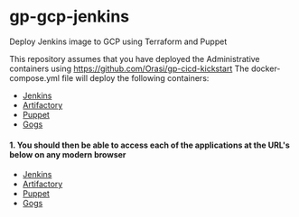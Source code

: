 # gp-gcp-jenkins
Deploy Jenkins image to GCP using Terraform and Puppet

This repository assumes that you have deployed the Administrative containers using  https://github.com/Orasi/gp-cicd-kickstart
The docker-compose.yml file will deploy the following containers:

* [Jenkins](https://hub.docker.com/r/jenkins/jenkins)
* [Artifactory](https://github.com/jfrog/artifactory-docker-examples/tree/master/docker-compose)
* [Puppet](https://github.com/puppetlabs/puppet-in-docker-examples)
* [Gogs](https://hub.docker.com/r/gogs/gogs)


#### 1. You should then be able to access each of the applications at the URL's below on any modern browser

* [Jenkins](http://localhost:8080)
* [Artifactory](http://localhost:8081)
* [Puppet](http://localhost:8102)
* [Gogs](http://localhost:3000)
